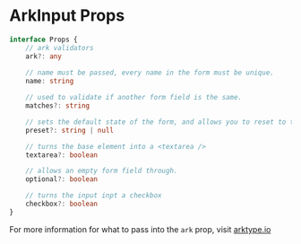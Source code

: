 # ArkInput Props

```typescript
interface Props {
    // ark validators
    ark?: any
        
    // name must be passed, every name in the form must be unique.
    name: string

    // used to validate if another form field is the same.
    matches?: string

    // sets the default state of the form, and allows you to reset to that state later.
    preset?: string | null

    // turns the base element into a <textarea />
    textarea?: boolean

    // allows an empty form field through. 
    optional?: boolean

    // turns the input inpt a checkbox
    checkbox?: boolean
}
```

For more information for what to pass into the `ark` prop, visit [arktype.io](https://arktype.io)
